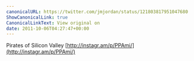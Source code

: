 ```yaml
---
canonicalURL: https://twitter.com/jmjordan/status/121803817951047680
ShowCanonicalLink: true
CanonicalLinkText: View original on
date: 2011-10-06T04:27:47+00:00
---
```

Pirates of Silicon Valley [http://instagr.am/p/PPAmi/](http://instagr.am/p/PPAmi/)